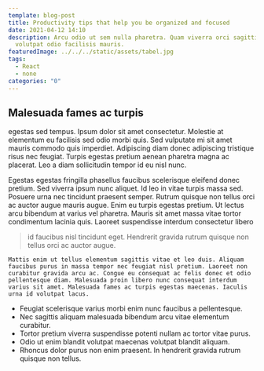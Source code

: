 ```yaml
---
template: blog-post
title: Productivity tips that help you be organized and focused
date: 2021-04-12 14:10
description: Arcu odio ut sem nulla pharetra. Quam viverra orci sagittis eu
  volutpat odio facilisis mauris.
featuredImage: ../../../static/assets/tabel.jpg
tags:
  - React
  - none
categories: "0"
---
```


## Malesuada fames ac turpis

egestas sed tempus. Ipsum dolor sit amet consectetur. Molestie at elementum eu facilisis sed odio morbi quis. Sed vulputate mi sit amet mauris commodo quis imperdiet. Adipiscing diam donec adipiscing tristique risus nec feugiat. Turpis egestas pretium aenean pharetra magna ac placerat. Leo a diam sollicitudin tempor id eu nisl nunc.

Egestas egestas fringilla phasellus faucibus scelerisque eleifend donec pretium. Sed viverra ipsum nunc aliquet. Id leo in vitae turpis massa sed. Posuere urna nec tincidunt praesent semper. Rutrum quisque non tellus orci ac auctor augue mauris augue. Enim eu turpis egestas pretium. Ut lectus arcu bibendum at varius vel pharetra. Mauris sit amet massa vitae tortor condimentum lacinia quis. Laoreet suspendisse interdum consectetur libero

> id faucibus nisl tincidunt eget. Hendrerit gravida rutrum quisque non tellus orci ac auctor augue.

`Mattis enim ut tellus elementum sagittis vitae et leo duis. Aliquam faucibus purus in massa tempor nec feugiat nisl pretium. Laoreet non curabitur gravida arcu ac. Congue eu consequat ac felis donec et odio pellentesque diam. Malesuada proin libero nunc consequat interdum varius sit amet. Malesuada fames ac turpis egestas maecenas. Iaculis urna id volutpat lacus.`

- Feugiat scelerisque varius morbi enim nunc faucibus a pellentesque.
- Nec sagittis aliquam malesuada bibendum arcu vitae elementum curabitur.
- Tortor pretium viverra suspendisse potenti nullam ac tortor vitae purus.
- Odio ut enim blandit volutpat maecenas volutpat blandit aliquam.
- Rhoncus dolor purus non enim praesent. In hendrerit gravida rutrum quisque non tellus.
